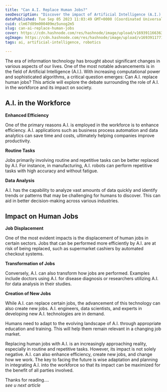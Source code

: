```yaml
---
title: "Can A.I. Replace Human Jobs?"
seoDescription: "Discover the impact of Artificial Intelligence (A.I.) on the workforce. Can A.I. replace human jobs?"
datePublished: Tue Sep 05 2023 11:03:49 GMT+0000 (Coordinated Universal Time)
cuid: clm67d89m000409mz5unog2m5
slug: can-ai-replace-human-jobs
cover: https://cdn.hashnode.com/res/hashnode/image/upload/v1693911663638/ffa34545-ef41-4c76-aab9-51f7205a36b9.png
ogImage: https://cdn.hashnode.com/res/hashnode/image/upload/v1693911771629/5441080d-5415-41b3-96cf-0a74bf73835e.png
tags: ai, artificial-intelligence, robotics

---
```


The era of information technology has brought about significant changes in various aspects of our lives. One of the most notable advancements is in the field of Artificial Intelligence (A.I.). With increasing computational power and sophisticated algorithms, a critical question emerges: Can A.I. replace human jobs? This article will explore the debate surrounding the role of A.I. in the workforce and its impact on society.

## A.I. in the Workforce

**Enhanced Efficiency**

One of the primary reasons A.I. is employed in the workforce is to enhance efficiency. A.I. applications such as business process automation and data analytics can save time and costs, ultimately helping companies improve productivity.

**Routine Tasks**

Jobs primarily involving routine and repetitive tasks can be better replaced by A.I. For instance, in manufacturing, A.I. robots can perform repetitive tasks with high accuracy and without fatigue.

**Data Analysis**

A.I. has the capability to analyze vast amounts of data quickly and identify trends or patterns that may be challenging for humans to discover. This can aid in better decision-making across various industries.

## Impact on Human Jobs

**Job Displacement**

One of the most evident impacts is the displacement of human jobs in certain sectors. Jobs that can be performed more efficiently by A.I. are at risk of being replaced, such as supermarket cashiers by automated checkout systems.

**Transformation of Jobs**

Conversely, A.I. can also transform how jobs are performed. Examples include doctors using A.I. for disease diagnosis or researchers utilizing A.I. for data analysis in their studies.

**Creation of New Jobs**

While A.I. can replace certain jobs, the advancement of this technology can also create new jobs. A.I. engineers, data scientists, and experts in developing new A.I. technologies are in demand.

Humans need to adapt to the evolving landscape of A.I. through appropriate education and training. This will help them remain relevant in a changing job market.

Replacing human jobs with A.I. is an increasingly approaching reality, especially in routine and repetitive tasks. However, its impact is not solely negative. A.I. can also enhance efficiency, create new jobs, and change how we work. The key to facing the future is wise adaptation and planning in integrating A.I. into the workforce so that its impact can be maximized for the benefit of all parties involved.

Thanks for reading....  
*see u next article*